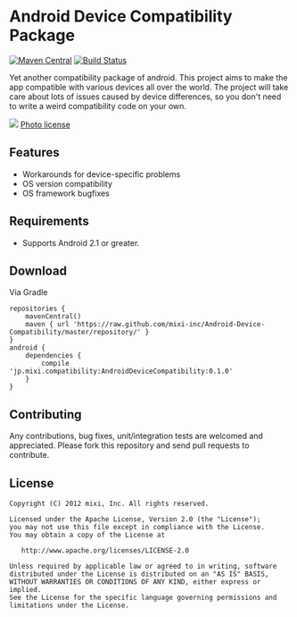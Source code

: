 Android Device Compatibility Package
======
[![Maven Central](https://maven-badges.herokuapp.com/maven-central/jp.mixi/AndroidDeviceCompatibility/badge.svg)](https://maven-badges.herokuapp.com/maven-central/jp.mixi/AndroidDeviceCompatibility/badge.svg)
[![Build Status](https://travis-ci.org/mixi-inc/Android-Device-Compatibility.svg?branch=master)](https://travis-ci.org/mixi-inc/Android-Device-Compatibility)

Yet another compatibility package of android. This project aims to make the app compatible with various devices all over the world.
The project will take care about lots of issues caused by device differences, so you don't need to write a weird compatibility code on your own.

![](https://farm5.staticflickr.com/4032/4302079406_aab8748987_o_d.jpg)
[Photo license](https://creativecommons.org/licenses/by/2.0/)

Features
-------

* Workarounds for device-specific problems
* OS version compatibility
* OS framework bugfixes

Requirements
-------

* Supports Android 2.1 or greater.

Download
-------

Via Gradle

```
repositories {
    mavenCentral()
    maven { url 'https://raw.github.com/mixi-inc/Android-Device-Compatibility/master/repository/' }
}
android {
    dependencies {
        compile 'jp.mixi.compatibility:AndroidDeviceCompatibility:0.1.0'
    }
}
```

Contributing
-------

Any contributions, bug fixes, unit/integration tests are welcomed and appreciated.
Please fork this repository and send pull requests to contribute.

License
-------

```
Copyright (C) 2012 mixi, Inc. All rights reserved.

Licensed under the Apache License, Version 2.0 (the "License");
you may not use this file except in compliance with the License.
You may obtain a copy of the License at

   http://www.apache.org/licenses/LICENSE-2.0

Unless required by applicable law or agreed to in writing, software
distributed under the License is distributed on an "AS IS" BASIS,
WITHOUT WARRANTIES OR CONDITIONS OF ANY KIND, either express or implied.
See the License for the specific language governing permissions and
limitations under the License.
```
